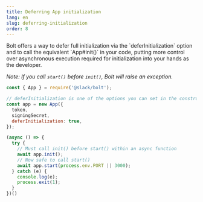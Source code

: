 ```yaml
---
title: Deferring App initialization
lang: en
slug: deferring-initialization
order: 8
---
```


<div class="section-content">
Bolt offers a way to defer full initialization via the `deferInitialization` option and to call the equivalent `App#init()` in your code, putting more control over asynchronous execution required for initialization into your hands as the developer.

_Note: If you call `start()` before `init()`, Bolt will raise an exception._
</div>

```javascript
const { App } = require('@slack/bolt');

// deferInitialization is one of the options you can set in the constructor
const app = new App({
  token,
  signingSecret,
  deferInitialization: true,
});

(async () => {
  try {
    // Must call init() before start() within an async function
    await app.init();
    // Now safe to call start()
    await app.start(process.env.PORT || 3000);
  } catch (e) {
    console.log(e);
    process.exit(1);
  }
})()
```
